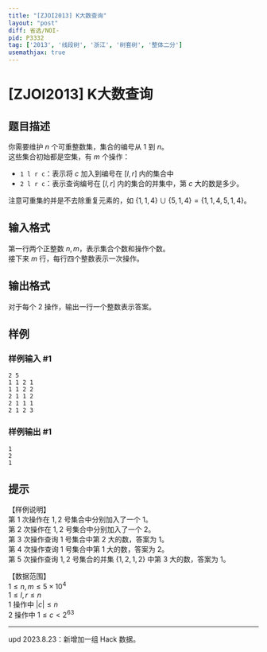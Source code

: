 ```yaml
---
title: "[ZJOI2013] K大数查询"
layout: "post"
diff: 省选/NOI-
pid: P3332
tag: ['2013', '线段树', '浙江', '树套树', '整体二分']
usemathjax: true
---
```


# [ZJOI2013] K大数查询
## 题目描述

你需要维护 $n$ 个可重整数集，集合的编号从 $1$ 到 $n$。  
这些集合初始都是空集，有 $m$ 个操作：  

- `1 l r c`：表示将 $c$ 加入到编号在 $[l,r]$ 内的集合中  
- `2 l r c`：表示查询编号在 $[l,r]$ 内的集合的并集中，第 $c$ 大的数是多少。  

注意可重集的并是不去除重复元素的，如 $\{1,1,4\}\cup\{5,1,4\}=\{1,1,4,5,1,4\}$。

## 输入格式

第一行两个正整数 $n,m$，表示集合个数和操作个数。  
接下来 $m$ 行，每行四个整数表示一次操作。

## 输出格式

对于每个 $2$ 操作，输出一行一个整数表示答案。

## 样例

### 样例输入 #1
```
2 5
1 1 2 1
1 1 2 2
2 1 1 2
2 1 1 1
2 1 2 3
```
### 样例输出 #1
```
1
2
1
```
## 提示

【样例说明】   
第 $1$ 次操作在 $1,2$ 号集合中分别加入了一个  $1$。    
第 $2$ 次操作在 $1,2$ 号集合中分别加入了一个 $2$。   
第 $3$ 次操作查询 $1$ 号集合中第 $2$ 大的数，答案为 $1$。  
第 $4$ 次操作查询 $1$ 号集合中第 $1$ 大的数，答案为 $2$。    
第 $5$ 次操作查询 $1,2$ 号集合的并集 $\{1,2,1,2\}$ 中第 $3$ 大的数，答案为 $1$。

【数据范围】  
$1 \le n,m \le 5\times 10^4$   
$1\le l,r \le n$   
$1$ 操作中 $|c|\le n$   
$2$ 操作中 $1\le c < 2^{63}$

---

$\text{upd 2023.8.23}$：新增加一组 Hack 数据。

